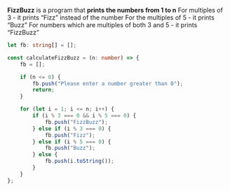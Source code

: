 **FizzBuzz** is a program that **prints the numbers from 1 to n**
For multiples of 3 - it prints “Fizz” instead of the number
For the multiples of 5 - it prints “Buzz”
For numbers which are multiples of both 3 and 5 - it prints “FizzBuzz”

```typescript
let fb: string[] = [];

const calculateFizzBuzz = (n: number) => {
	fb = [];

	if (n <= 0) {
		fb.push("Please enter a number greater than 0");
		return;
	}

	for (let i = 1; i <= n; i++) {
		if (i % 3 === 0 && i % 5 === 0) {
			fb.push("FizzBuzz");
		} else if (i % 3 === 0) {
			fb.push("Fizz");
		} else if (i % 5 === 0) {
			fb.push("Buzz");
		} else {
			fb.push(i.toString());
		}
	}
};
```
